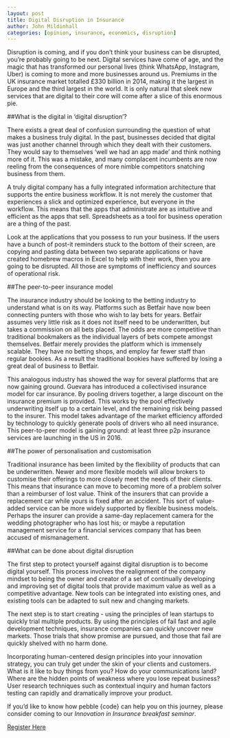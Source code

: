 ```yaml
---
layout: post
title: Digital Disruption in Insurance
author: John Mildinhall
categories: [opinion, insurance, economics, disruption]
--- 
```


Disruption is coming, and if you don’t think your business can be disrupted, you’re probably going to be next. Digital services have come of age, and the magic that has transformed our personal lives (think WhatsApp, Instagram, Uber) is coming to more and more businesses around us. Premiums in the UK insurance market totalled £330 billion in 2014, making it the largest in Europe and the third largest in the world. It is only natural that sleek new services that are digital to their core will come after a slice of this enormous pie. 

##What is the digital in ‘digital disruption’?

There exists a great deal of confusion surrounding the question of what makes a business truly digital. In the past, businesses decided that digital was just another channel through which they dealt with their customers. They would say to themselves ‘well we had an app made’ and think nothing more of it. This was a mistake, and many complacent incumbents are now reeling from the consequences of more nimble competitors snatching business from them.

A truly digital company has a fully integrated information architecture that supports the entire business workflow. It is not merely the customer that experiences a slick and optimized experience, but everyone in the workflow. This means that the apps that administrate are as intuitive and efficient as the apps that sell. Spreadsheets as a tool for business operation are a thing of the past. 

Look at the applications that you possess to run your business. If the users have a bunch of post-it reminders stuck to the bottom of their screen, are copying and pasting data between two separate applications or have created homebrew macros in Excel to help with their work, then you are going to be disrupted. All those are symptoms of inefficiency and sources of operational risk.

##The peer-to-peer insurance model

The insurance industry should be looking to the betting industry to understand what is on its way. Platforms such as Betfair have now been connecting punters with those who wish to lay bets for years. Betfair assumes very little risk as it does not itself need to be underwritten, but takes a commission on all bets placed. The odds are more competitive than traditional bookmakers as the individual layers of bets compete amongst themselves. Betfair merely provides the platform which is immensely scalable. They have no betting shops, and employ far fewer staff than regular bookies. As a result the traditional bookies have suffered by losing a great deal of business to Betfair. 

This analogous industry has showed the way for several platforms that are now gaining ground. Guevara has introduced a collectivised insurance model for car insurance. By pooling drivers together, a large discount on the insurance premium is provided. This works by the pool effectively underwriting itself up to a certain level, and the remaining risk being passed to the insurer. This model takes advantage of the market efficiency afforded by technology to quickly generate pools of drivers who all need insurance. This peer-to-peer model is gaining ground: at least three p2p insurance services are launching in the US in 2016. 

##The power of personalisation and customisation

Traditional insurance has been limited by the flexibility of products that can be underwritten. Newer and more flexible models will allow brokers to customise their offerings to more closely meet the needs of their clients. This means that insurance can move to becoming more of a problem solver than a reimburser of lost value. Think of the insurers that can provide a replacement car while yours is fixed after an accident. This sort of value-added service can be more widely supported by flexible business models. Perhaps the insurer can provide a same-day replacement camera for the wedding photographer who has lost his; or maybe a reputation management service for a financial services company that has been accused of mismanagement. 

##What can be done about digital disruption

The first step to protect yourself against digital disruption is to become digital yourself. This process involves the realignment of the company mindset to being the owner and creator of a set of continually developing and improving set of digital tools that provide maximum value as well as a competitive advantage. New tools can be integrated into existing ones, and existing tools can be adapted to suit new and changing markets. 

The next step is to start creating - using the principles of lean startups to quickly trial multiple products. By using the principles of fail fast and agile development techniques, insurance companies can quickly uncover new markets. Those trials that show promise are pursued, and those that fail are quickly shelved with no harm done. 

Incorporating human-centered design principles into your innovation strategy, you can truly get under the skin of your clients and customers. What is it like to buy things from you? How do your communications land? Where are the hidden points of weakness where you lose repeat business? User research techniques such as contextual inquiry and human factors testing can rapidly and dramatically improve your product. 

If you’d like to know how pebble {code} can help you on this journey, please consider coming to our <em>Innovation in Insurance breakfast seminar</em>. 

[Register Here](https://www.eventbrite.co.uk/e/innovation-in-insurance-tickets-26147397570)

